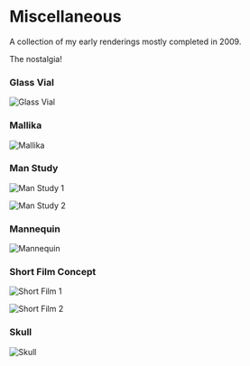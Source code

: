 # Miscellaneous

A collection of my early renderings mostly completed in 2009.

The nostalgia!

### Glass Vial

![Glass Vial](https://raw.githubusercontent.com/ustasb/renderings/master/2009/glass_vial.jpg)

### Mallika

![Mallika](https://raw.githubusercontent.com/ustasb/renderings/master/2009/mallika.jpg)

### Man Study

![Man Study 1](https://raw.githubusercontent.com/ustasb/renderings/master/2009/man_study_1.JPG)

![Man Study 2](https://raw.githubusercontent.com/ustasb/renderings/master/2009/man_study_2.JPG)

### Mannequin

![Mannequin](https://raw.githubusercontent.com/ustasb/renderings/master/2009/mannequin.jpg)

### Short Film Concept

![Short Film 1](https://raw.githubusercontent.com/ustasb/renderings/master/2009/shortfilm_1.jpg)

![Short Film 2](https://raw.githubusercontent.com/ustasb/renderings/master/2009/shortfilm_2.jpg)

### Skull

![Skull](https://raw.githubusercontent.com/ustasb/renderings/master/2009/skull.jpg)

